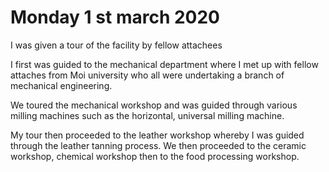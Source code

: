 # Monday 1 st march 2020

I was given a tour of the facility by fellow attachees

I first was guided to the mechanical department where I met up with fellow
attaches from Moi university who all were undertaking a branch of mechanical
engineering.

We toured the mechanical workshop and was guided through various milling machines
such as the horizontal, universal milling machine.

My tour then proceeded to the leather workshop whereby I was guided through the
leather tanning process. We then proceeded to the ceramic workshop, chemical
workshop then to the food processing workshop.

